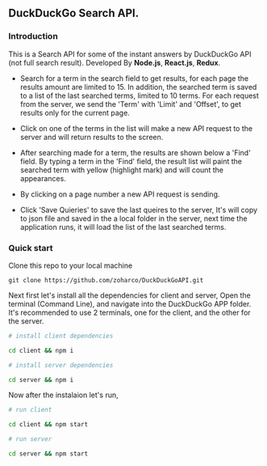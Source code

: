 ## DuckDuckGo Search API.

### Introduction
This is a Search API for some of the instant answers by DuckDuckGo API (not full search result).
Developed By **Node.js**, **React.js**, **Redux**.


- Search for a term in the search field to get results, for each page the results amount are limited to 15. 
In addition, the searched term is saved to a list of the last searched terms, limited to 10 terms.
For each request from the server, we send the 'Term' with 'Limit' and 'Offset', to get results only for the current page.

- Click on one of the terms in the list will make a new API request to the server and will return results to the screen.

- After searching made for a term, the results are shown below a 'Find' field. By typing a term in the 'Find' field, 
the result list will paint the searched term with yellow (highlight mark) and will count the appearances.

- By clicking on a page number a new API request is sending.
- Click 'Save Quieries' to save the last queires to the server, It's will copy to json file and saved in the a local folder in the server,
next time the application runs, it will load the list of the last searched terms.

### Quick start
Clone this repo to your local machine 

```
git clone https://github.com/zoharco/DuckDuckGoAPI.git
```

Next first let's install all the dependencies for client and server, 
Open the terminal (Command Line), and navigate into the DuckDuckGo APP folder.
It's recommended to use 2 terminals, one for the client, and the other for the server.
```bash
# install client dependencies

cd client && npm i

# install server dependencies

cd server && npm i
```

Now after the instalaion let's run,

```bash
# run client

cd client && npm start

# run server 

cd server && npm start
```


